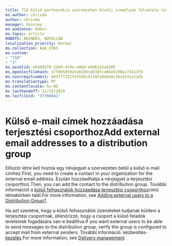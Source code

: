 ```yaml
---
title: 718 külső partnerek/a szervezeten kívüli személyek felvétele terjesztési listára
ms.author: chrisda
author: chrisda
manager: dansimp
ms.audience: Admin
ms.topic: article
ROBOTS: NOINDEX, NOFOLLOW
localization_priority: Normal
ms.collection: Adm_O365
ms.custom:
- "718"
- "3"
ms.assetid: e6d64379-2dd9-4fda-a9bd-e9d61a5a4205
ms.openlocfilehash: 57f8b5859a5a91b9ce83d7ca8da5330ac73413f9
ms.sourcegitcommit: b43f77221f47b50c41197a448a9c26c423ce1ad5
ms.translationtype: MT
ms.contentlocale: hu-HU
ms.lasthandoff: 11/15/2019
ms.locfileid: "37766641"
---
```

# <a name="add-external-email-addresses-to-a-distribution-group"></a><span data-ttu-id="63be1-102">Külső e-mail címek hozzáadása terjesztési csoporthoz</span><span class="sxs-lookup"><span data-stu-id="63be1-102">Add external email addresses to a distribution group</span></span>

<span data-ttu-id="63be1-103">Először létre kell hoznia egy névjegyet a szervezeten belül a külső e-mail címhez.</span><span class="sxs-lookup"><span data-stu-id="63be1-103">First, you need to create a contact in your organization for the external email address.</span></span> <span data-ttu-id="63be1-104">Ezután hozzáadhatja a névjegyet a terjesztési csoporthoz.</span><span class="sxs-lookup"><span data-stu-id="63be1-104">Then, you can add the contact to the distribution group.</span></span> <span data-ttu-id="63be1-105">További információt a [külső felhasználók hozzáadása terjesztési csoporthoz](https://support.office.com/client/caa0f310-0bb7-48e3-8ad2-cb358b53bbba)című témakörben talál.</span><span class="sxs-lookup"><span data-stu-id="63be1-105">For more information, see [Adding external users to a Distribution Group?](https://support.office.com/client/caa0f310-0bb7-48e3-8ad2-cb358b53bbba).</span></span>

<span data-ttu-id="63be1-106">Ha azt szeretné, hogy a külső felhasználók üzeneteket tudjanak küldeni a terjesztési csoportnak, ellenőrizze, hogy a csoport a külső feladók leveleinek fogadására van-e beállítva.</span><span class="sxs-lookup"><span data-stu-id="63be1-106">If you want external users to be able to send messages to the distribution group, verify the group is configured to accept mail from external senders.</span></span> <span data-ttu-id="63be1-107">További információ: kézbesítés- [kezelés](https://technet.microsoft.com/library/bb124513.aspx#deliverymanagement).</span><span class="sxs-lookup"><span data-stu-id="63be1-107">For more information, see [Delivery management](https://technet.microsoft.com/library/bb124513.aspx#deliverymanagement).</span></span>
